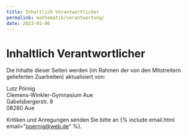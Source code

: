```yaml
---
title: Inhaltlich Verantwortlicher
permalink: mathematik/verantwortung/
date: 2023-03-06
---
```


# Inhaltlich Verantwortlicher

Die Inhalte dieser Seiten werden (im Rahmen der von den Mitstreitern gelieferten Zuarbeiten) aktualisiert von:

Lutz Pörnig<br>
Clemens-Winkler-Gymnasium Aue<br>
Gabelsbergerstr. 8<br>
08280 Aue<br>

Kritiken und Anregungen senden Sie bitte an {% include email.html email="poernig@web.de" %}.
